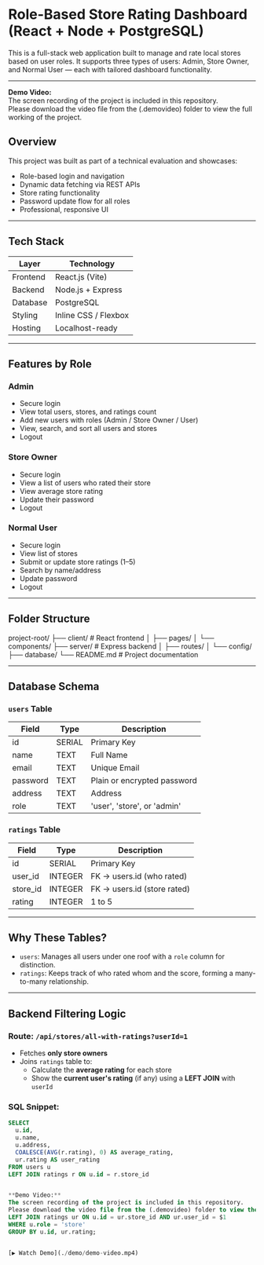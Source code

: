#  Role-Based Store Rating Dashboard (React + Node + PostgreSQL)

This is a full-stack web application built to manage and rate local stores based on user roles. It supports three types of users: Admin, Store Owner, and Normal User — each with tailored dashboard functionality.

---
**Demo Video:**  
The screen recording of the project is included in this repository.  
Please download the video file from the (.demovideo) folder to view the full working of the project.


##  Overview

This project was built as part of a technical evaluation and showcases:
- Role-based login and navigation
- Dynamic data fetching via REST APIs
- Store rating functionality
- Password update flow for all roles
- Professional, responsive UI

---

## Tech Stack

| Layer       | Technology           |
|-------------|----------------------|
| Frontend    | React.js (Vite)      |
| Backend     | Node.js + Express    |
| Database    | PostgreSQL           |
| Styling     | Inline CSS / Flexbox |
| Hosting     | Localhost-ready      |

---

##  Features by Role

###  Admin
- Secure login
- View total users, stores, and ratings count
- Add new users with roles (Admin / Store Owner / User)
- View, search, and sort all users and stores
- Logout

###  Store Owner
- Secure login
- View a list of users who rated their store
- View average store rating
- Update their password
- Logout

###  Normal User
- Secure login
- View list of stores
- Submit or update store ratings (1–5)
- Search by name/address
- Update password
- Logout

---

##  Folder Structure

project-root/
├── client/ # React frontend
│ ├── pages/
│ └── components/
├── server/ # Express backend
│ ├── routes/
│ └── config/
├── database/
└── README.md # Project documentation



---

##  Database Schema

###  `users` Table

| Field     | Type     | Description                     |
|-----------|----------|---------------------------------|
| id        | SERIAL   | Primary Key                     |
| name      | TEXT     | Full Name                       |
| email     | TEXT     | Unique Email                    |
| password  | TEXT     | Plain or encrypted password     |
| address   | TEXT     | Address                         |
| role      | TEXT     | 'user', 'store', or 'admin'     |

###  `ratings` Table

| Field     | Type     | Description                     |
|-----------|----------|---------------------------------|
| id        | SERIAL   | Primary Key                     |
| user_id   | INTEGER  | FK → users.id (who rated)       |
| store_id  | INTEGER  | FK → users.id (store rated)     |
| rating    | INTEGER  | 1 to 5                          |

---

##  Why These Tables?

- `users`: Manages all users under one roof with a `role` column for distinction.
- `ratings`: Keeps track of who rated whom and the score, forming a many-to-many relationship.

---

## Backend Filtering Logic

### Route: `/api/stores/all-with-ratings?userId=1`

- Fetches **only store owners**
- Joins `ratings` table to:
  - Calculate the **average rating** for each store
  - Show the **current user's rating** (if any) using a **LEFT JOIN** with `userId`

### SQL Snippet:

```sql
SELECT 
  u.id,
  u.name,
  u.address,
  COALESCE(AVG(r.rating), 0) AS average_rating,
  ur.rating AS user_rating
FROM users u
LEFT JOIN ratings r ON u.id = r.store_id


**Demo Video:**  
The screen recording of the project is included in this repository.  
Please download the video file from the (.demovideo) folder to view the full working of the project.
LEFT JOIN ratings ur ON u.id = ur.store_id AND ur.user_id = $1
WHERE u.role = 'store'
GROUP BY u.id, ur.rating;


[▶️ Watch Demo](./demo/demo-video.mp4)
